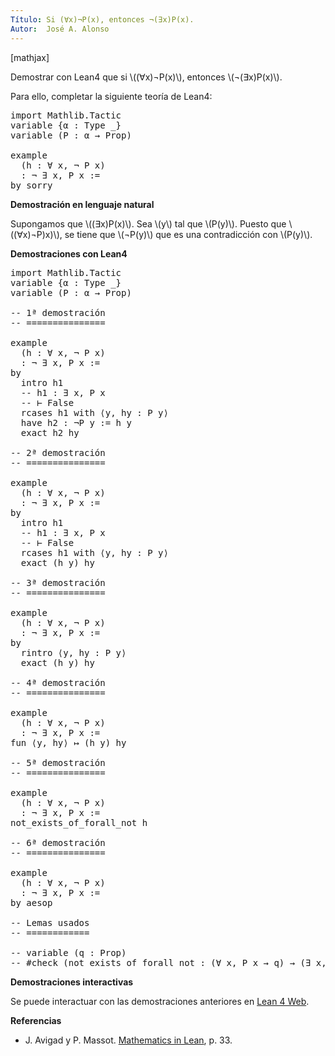```yaml
---
Título: Si (∀x)¬P(x), entonces ¬(∃x)P(x).
Autor:  José A. Alonso
---
```


[mathjax]

Demostrar con Lean4 que si \\((∀x)¬P(x)\\), entonces \\(¬(∃x)P(x)\\).

Para ello, completar la siguiente teoría de Lean4:

<pre lang="lean">
import Mathlib.Tactic
variable {α : Type _}
variable (P : α → Prop)

example
  (h : ∀ x, ¬ P x)
  : ¬ ∃ x, P x :=
by sorry
</pre>
<!--more-->

<b>Demostración en lenguaje natural</b>

Supongamos que \\((∃x)P(x)\\). Sea \\(y\\) tal que \\(P(y)\\). Puesto que \\((∀x)¬P)x)\\), se tiene que \\(¬P(y)\\) que es una contradicción con \\(P(y)\\).

<b>Demostraciones con Lean4</b>

<pre lang="lean">
import Mathlib.Tactic
variable {α : Type _}
variable (P : α → Prop)

-- 1ª demostración
-- ===============

example
  (h : ∀ x, ¬ P x)
  : ¬ ∃ x, P x :=
by
  intro h1
  -- h1 : ∃ x, P x
  -- ⊢ False
  rcases h1 with ⟨y, hy : P y⟩
  have h2 : ¬P y := h y
  exact h2 hy

-- 2ª demostración
-- ===============

example
  (h : ∀ x, ¬ P x)
  : ¬ ∃ x, P x :=
by
  intro h1
  -- h1 : ∃ x, P x
  -- ⊢ False
  rcases h1 with ⟨y, hy : P y⟩
  exact (h y) hy

-- 3ª demostración
-- ===============

example
  (h : ∀ x, ¬ P x)
  : ¬ ∃ x, P x :=
by
  rintro ⟨y, hy : P y⟩
  exact (h y) hy

-- 4ª demostración
-- ===============

example
  (h : ∀ x, ¬ P x)
  : ¬ ∃ x, P x :=
fun ⟨y, hy⟩ ↦ (h y) hy

-- 5ª demostración
-- ===============

example
  (h : ∀ x, ¬ P x)
  : ¬ ∃ x, P x :=
not_exists_of_forall_not h

-- 6ª demostración
-- ===============

example
  (h : ∀ x, ¬ P x)
  : ¬ ∃ x, P x :=
by aesop

-- Lemas usados
-- ============

-- variable (q : Prop)
-- #check (not_exists_of_forall_not : (∀ x, P x → q) → (∃ x, P x) → q)
</pre>

<b>Demostraciones interactivas</b>

Se puede interactuar con las demostraciones anteriores en <a href="https://live.lean-lang.org/#url=https://raw.githubusercontent.com/jaalonso/Calculemus2/main/src/No_existe_de_para_todo_no.lean" rel="noopener noreferrer" target="_blank">Lean 4 Web</a>.

<b>Referencias</b>

<ul>
<li> J. Avigad y P. Massot. <a href="https://bit.ly/3U4UjBk">Mathematics in Lean</a>, p. 33.</li>
</ul>
